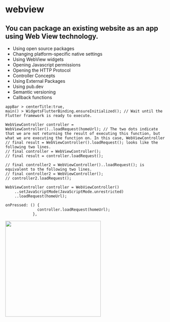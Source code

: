 # webview

## You can package an existing website as an app using Web View technology.

- Using open source packages
- Changing platform-specific native settings
- Using WebView widgets
- Opening Javascript permissions
- Opening the HTTP Protocol
- Controller Concepts
- Using External Packages
- Using pub.dev
- Semantic versioning
- Callback functions

```
appBar > centerTitle:true,
main() > WidgetsFlutterBinding.ensureInitialized(); // Wait until the Flutter framework is ready to execute.

WebViewController controller = WebViewController()..loadRequest(homeUrl); // The two dots indicate that we are not returning the result of executing this function, but what we are executing the function on. In this case, WebViewController
// final result = WebViewController().loadRequest(); looks like the following two lines.
// final controller = WebViewController();
// final result = controller.loadRequest();

// final controller2 = WebViewController()..loadRequest(); is equivalent to the following two lines.
// final controller2 = WebViewController();
// controller2.loadRequest();

WebViewController controller = WebViewController()
    ..setJavaScriptMode(JavaScriptMode.unrestricted)
    ..loadRequest(homeUrl);

onPressed: () {
              controller.loadRequest(homeUrl);
            },

```

<img align="center" src="./capture.gif" width="300px">
